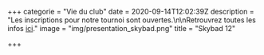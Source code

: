 +++
categorie = "Vie du club"
date = 2020-09-14T12:02:39Z
description = "Les inscriptions pour notre tournoi sont ouvertes.\n\nRetrouvrez toutes les infos [ici](/skybad)."
image = "img/presentation_skybad.png"
title = "Skybad 12"

+++
